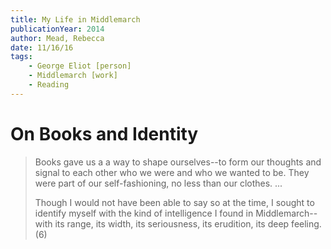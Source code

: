 ```yaml
---
title: My Life in Middlemarch
publicationYear: 2014
author: Mead, Rebecca
date: 11/16/16
tags:
    - George Eliot [person]
    - Middlemarch [work]
    - Reading
---
```


# On Books and Identity

> Books gave us a a way to shape ourselves--to form our thoughts and signal to each other who we were and who we wanted to be. They were part of our self-fashioning, no less than our clothes. ...
>
> Though I would not have been able to say so at the time, I sought to identify myself with the kind of intelligence I found in Middlemarch--with its range, its width, its seriousness, its erudition, its deep feeling. (6)
